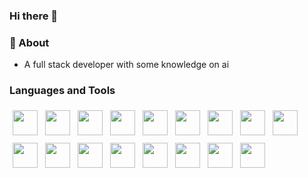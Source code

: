 ### Hi there 👋

### 🌱 About
- A full stack developer with some knowledge on ai

### Languages and Tools
<section>
    <img width="40px" src="https://cdn.jsdelivr.net/gh/devicons/devicon/icons/html5/html5-original.svg" />
    <img width="40px" src="https://cdn.jsdelivr.net/gh/devicons/devicon/icons/css3/css3-original.svg" />
    <img width="40px" src="https://cdn.jsdelivr.net/gh/devicons/devicon/icons/javascript/javascript-original.svg" />
    <img width="40px" src="https://cdn.jsdelivr.net/gh/devicons/devicon/icons/svelte/svelte-original.svg" />
    <img width="40px" src="https://cdn.jsdelivr.net/gh/devicons/devicon/icons/tailwindcss/tailwindcss-plain.svg" />
    <img width="40px" src="https://cdn.jsdelivr.net/gh/devicons/devicon/icons/dart/dart-original.svg" />
    <img width="40px" src="https://cdn.jsdelivr.net/gh/devicons/devicon/icons/flutter/flutter-original.svg" />
    <img width="40px" src="https://cdn.jsdelivr.net/gh/devicons/devicon/icons/amazonwebservices/amazonwebservices-original.svg" />
    <img width="40px" src="https://cdn.jsdelivr.net/gh/devicons/devicon/icons/googlecloud/googlecloud-original.svg" />
    <img width="40px" src="https://cdn.jsdelivr.net/gh/devicons/devicon/icons/firebase/firebase-plain.svg" />
    <img width="40px" src="https://cdn.jsdelivr.net/gh/devicons/devicon/icons/python/python-original.svg" />
    <img width="40px" src="https://cdn.jsdelivr.net/gh/devicons/devicon/icons/tensorflow/tensorflow-original.svg" />
    <img width="40px" src="https://cdn.jsdelivr.net/gh/devicons/devicon/icons/numpy/numpy-original.svg" />
    <img width="40px" src="https://cdn.jsdelivr.net/gh/devicons/devicon/icons/blender/blender-original.svg" />
    <img width="40px" src="https://cdn.jsdelivr.net/gh/devicons/devicon/icons/godot/godot-original.svg" />
    <img width="40px" src="https://cdn.jsdelivr.net/gh/devicons/devicon/icons/linux/linux-original.svg" />
    <img width="40px" src="https://cdn.jsdelivr.net/gh/devicons/devicon/icons/bash/bash-original.svg" />
<section/>

<style>
    img {
        width: 40px;
        transition: all .1s linear;
        padding: 5px;
        border-radius: 0.25rem; 
    }
    
    img:hover {
        background-color: lightgray;
    }
    
    section {
        display: flex;
        flex-direction: row;
        gap: 2px;
        flex-wrap: wrap;
    }
<style/>
